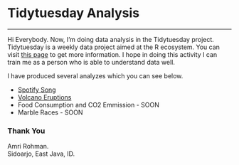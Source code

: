 
# Tidytuesday Analysis
***

Hi Everybody. Now, I’m doing data analysis in the Tidytuesday project.
Tidytuesday is a weekly data project aimed at the R ecosystem. You can
visit [this page](https://github.com/rfordatascience/tidytuesday) to get
more information. I hope in doing this activity I can train me as a
person who is able to understand data well.

I have produced several analyzes which you can see below.

  - [Spotify Song](https://rpubs.com/amrirohman/spotify-song)
  - [Volcano Eruptions](https://rpubs.com/amrirohman/volcano-explosion)
  - Food Consumption and CO2 Emmission - SOON
  - Marble Races - SOON
  
### Thank You

Amri Rohman. <br> 
Sidoarjo, East Java, ID.
